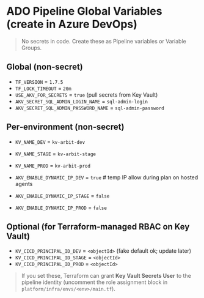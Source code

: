 # ADO Pipeline Global Variables (create in Azure DevOps)

> No secrets in code. Create these as Pipeline variables or Variable Groups.

## Global (non‑secret)
- `TF_VERSION` = `1.7.5`
- `TF_LOCK_TIMEOUT` = `20m`
- `USE_AKV_FOR_SECRETS` = `true` (pull secrets from Key Vault)
- `AKV_SECRET_SQL_ADMIN_LOGIN_NAME` = `sql-admin-login`
- `AKV_SECRET_SQL_ADMIN_PASSWORD_NAME` = `sql-admin-password`

## Per‑environment (non‑secret)
- `KV_NAME_DEV` = `kv-arbit-dev`
- `KV_NAME_STAGE` = `kv-arbit-stage`
- `KV_NAME_PROD` = `kv-arbit-prod`

- `AKV_ENABLE_DYNAMIC_IP_DEV` = `true`   # temp IP allow during plan on hosted agents
- `AKV_ENABLE_DYNAMIC_IP_STAGE` = `false`
- `AKV_ENABLE_DYNAMIC_IP_PROD` = `false`

## Optional (for Terraform‑managed RBAC on Key Vault)
- `KV_CICD_PRINCIPAL_ID_DEV` = `<objectId>` (fake default ok; update later)
- `KV_CICD_PRINCIPAL_ID_STAGE` = `<objectId>`
- `KV_CICD_PRINCIPAL_ID_PROD` = `<objectId>`

> If you set these, Terraform can grant **Key Vault Secrets User** to the pipeline identity (uncomment the role assignment block in `platform/infra/envs/<env>/main.tf`).
